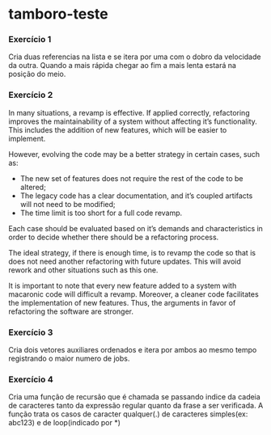 # tamboro-teste

### Exercício 1
Cria duas referencias na lista e se itera por uma com o dobro da velocidade da outra. 
Quando a mais rápida chegar ao fim a mais lenta estará na posição do meio. 

### Exercício 2
In many situations, a revamp is effective. If applied correctly, refactoring improves the maintainability of a system without affecting it’s functionality. This includes the addition of new features, which will be easier to implement.

However, evolving the code may be a better strategy in certain cases, such as: 

* The new set of features does not require the rest of the code to be altered; 
* The legacy code has a clear documentation, and it’s coupled artifacts will not need to be modified;
* The time limit is too short for a full code revamp.


Each case should be evaluated based on it’s demands and characteristics in order to decide whether there should be a refactoring process. 

The ideal strategy, if there is enough time, is to revamp the code so that is does not need another refactoring with future updates. This will avoid rework and other situations such as this one. 

It is important to note that every new feature added to a system with macaronic code will difficult a revamp. Moreover, a cleaner code facilitates the implementation of new features. Thus, the arguments in favor of refactoring the software are stronger.


### Exercício 3
Cria dois vetores auxiliares ordenados e itera por ambos ao mesmo tempo registrando o maior numero de jobs.

### Exercício 4
Cria uma função de recursão que é chamada se passando indice da cadeia de caracteres tanto da expressão regular quanto da frase a ser verificada.
A função trata os casos de caracter qualquer(.) de caracteres simples(ex: abc123) e de loop(indicado por *)
